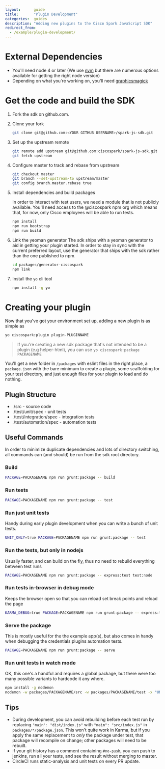 ```yaml
---
layout:      guide
title:       "Plugin Development"
categories:  guides
description: "Adding new plugins to the Cisco Spark JavaScript SDK"
redirect_from:
  - /example/plugin-development/
---
```


# External Dependencies

- You'll need node 4 or later (We use [nvm](https://github.com/creationix/nvm) but there are numerous options available for getting the right node version)
- Depending on what you're working on, you'll need [graphicsmagick](http://www.graphicsmagick.org/)

# Get the code and build the SDK

1. Fork the sdk on github.com.
2. Clone your fork

    ```bash
    git clone git@github.com:<YOUR GITHUB USERNAME>/spark-js-sdk.git
    ```

3. Set up the upstream remote

    ```bash
    git remote add upstream git@github.com:ciscospark/spark-js-sdk.git
    git fetch upstream
    ```

4. Configure master to track and rebase from upstream

    ```bash
    git checkout master
    git branch --set-upstream-to upstream/master
    git config branch.master.rebase true
    ```

5. Install dependencies and build packages

    In order to interact with test users, we need a module that is not publicly available. You'll need access to the @ciscospark npm org which means that, for now, only Cisco employees will be able to run tests.

    ```bash
    npm install
    npm run bootstrap
    npm run build
    ```

6. Link the yeoman generator
    The sdk ships with a yeoman generator to aid in getting your plugin started. In order to stay in sync with the current preferred layout, use the generator that ships with the sdk rather than the one published to npm.

    ```bash
    cd packages/generator-ciscospark
    npm link
    ```

7. Install the `yo` cli tool

    ```bash
    npm install -g yo
    ```

# Creating your plugin

Now that you've got your environment set up, adding a new plugin is as simple as

```bash
yo ciscospark:plugin plugin-PLUGINNAME
```

> If you're creating a new sdk package that's not intended to be a plugin (e.g helper-html), you can use `yo ciscospark:package PACKAGENAME`

You'll get a new folder in `/packages` with eslint files in the right place, a `package.json` with the bare minimum to create a plugin, some scaffolding for your test directory, and just enough files for your plugin to load and do nothing.

## Plugin Structure

- ./src - source code
- ./test/unit/spec - unit tests
- ./test/integration/spec - integration tests
- ./test/automation/spec - automation tests

## Useful Commands

In order to minimize duplicate dependencies and lots of directory switching, all commands can (and should) be run from the sdk root directory.

### Build

```bash
PACKAGE=PACKAGENAME npm run grunt:package -- build
```

### Run tests

```bash
PACKAGE=PACKAGENAME npm run grunt:package -- test
```

### Run just unit tests
Handy during early plugin development when you can write a bunch of unit tests.

```bash
UNIT_ONLY=true PACKAGE=PACKAGENAME npm run grunt:package -- test
```

### Run the tests, but only in nodejs
Usually faster, and can build on the fly, thus no need to rebuild everything between test runs

```bash
PACKAGE=PACKAGENAME npm run grunt:package -- express:test test:node
```

### Run tests in-browser in debug mode
Keeps the browser open so that you can reload set break points and reload the page

```bash
KARMA_DEBUG=true PACKAGE=PACKAGENAME npm run grunt:package -- express:test test:browser
```

### Serve the package
This is mostly useful for the the example app(s), but also comes in handy when debugging the credentials plugins automation tests.

```bash
PACKAGE=PACKAGENAME npm run grunt:package -- serve
```

### Run unit tests in watch mode

OK, this one's a handful and requires a global package, but there were too many possible variants to hardcode it any where.

```bash
npm install -g nodemon
nodemon -w packages/PACKAGENAME/src -w packages/PACKAGENAME/test -x "UNIT_ONLY=true PACKAGE=PACKAGENAME npm run --silent grunt:package express:test test:node"
```

## Tips
- During development, you can avoid rebuilding before each test run by replacing `"main": "dist/index.js"` with `"main": "src/index.js"` in `packages/*/package.json`. This won't quite work in Karma, but if you apply the same replacement to *only* the package under test, that package will recompile on change; other packages will need to be rebuilt.
- If your git history has a comment containing `#no-push`, you can push to jenkins, run all your tests, and see the result without merging to master.
- CircleCI runs static-analysis and unit tests on every PR update.
